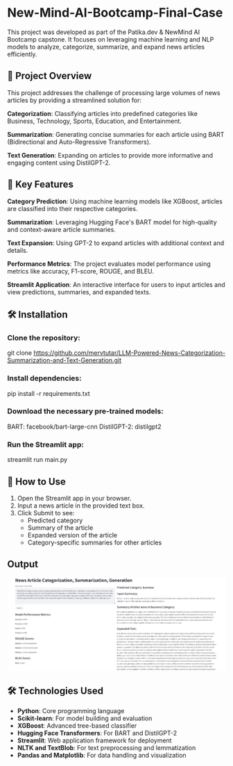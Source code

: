 # New-Mind-AI-Bootcamp-Final-Case

This project was developed as part of the Patika.dev & NewMind AI Bootcamp capstone. It focuses on leveraging machine learning and NLP models to analyze, categorize, summarize, and expand news articles efficiently.
## 🚀 Project Overview
This project addresses the challenge of processing large volumes of news articles by providing a streamlined solution for:

**Categorization**: Classifying articles into predefined categories like Business, Technology, Sports, Education, and Entertainment.

**Summarization**: Generating concise summaries for each article using BART (Bidirectional and Auto-Regressive Transformers).

**Text Generation**: Expanding on articles to provide more informative and engaging content using DistilGPT-2.

## 🧰 Key Features
**Category Prediction**: Using machine learning models like XGBoost, articles are classified into their respective categories.

**Summarization**: Leveraging Hugging Face's BART model for high-quality and context-aware article summaries.

**Text Expansion**: Using GPT-2 to expand articles with additional context and details.

**Performance Metrics**: The project evaluates model performance using metrics like accuracy, F1-score, ROUGE, and BLEU.

**Streamlit Application**: An interactive interface for users to input articles and view predictions, summaries, and expanded texts.

## 🛠️ Installation
 
### Clone the repository:
git clone https://github.com/mervtutar/LLM-Powered-News-Categorization-Summarization-and-Text-Generation.git

### Install dependencies:
pip install -r requirements.txt

### Download the necessary pre-trained models:
BART: facebook/bart-large-cnn
DistilGPT-2: distilgpt2

### Run the Streamlit app:
streamlit run main.py


## 🧪 How to Use
1. Open the Streamlit app in your browser.
2. Input a news article in the provided text box.
3. Click Submit to see:
   - Predicted category
   - Summary of the article
   - Expanded version of the article
   - Category-specific summaries for other articles
 ## Output
![](output.jpg)


## 🛠️ Technologies Used
- **Python**: Core programming language
- **Scikit-learn**: For model building and evaluation
- **XGBoost**: Advanced tree-based classifier
- **Hugging Face Transformers**: For BART and DistilGPT-2
- **Streamlit**: Web application framework for deployment
- **NLTK and TextBlob**: For text preprocessing and lemmatization
- **Pandas and Matplotlib**: For data handling and visualization

